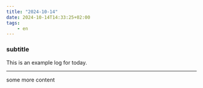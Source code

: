 ```yaml
---
title: "2024-10-14"
date: 2024-10-14T14:33:25+02:00
tags:
    - en
---
```


### subtitle

This is an example log for today.

---

some more content